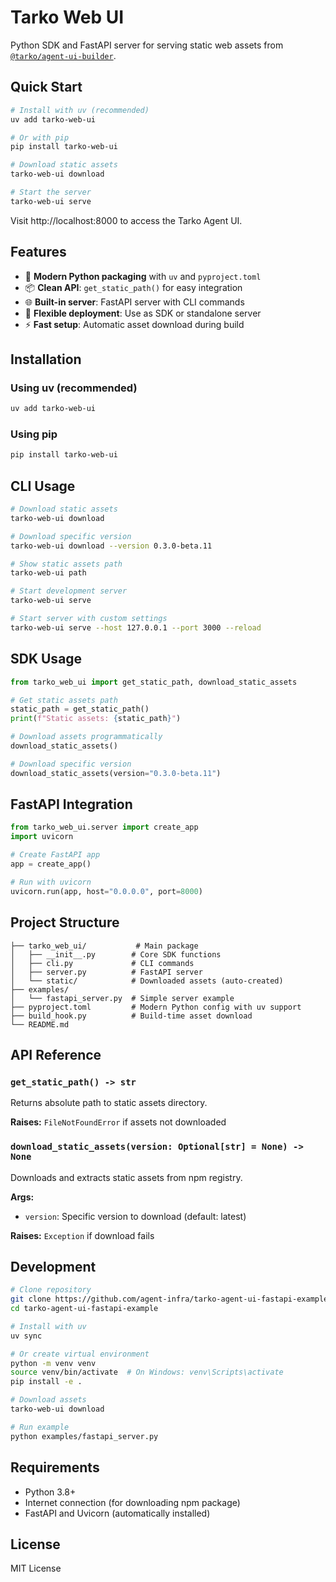 # Tarko Web UI

Python SDK and FastAPI server for serving static web assets from [`@tarko/agent-ui-builder`](https://www.npmjs.com/package/@tarko/agent-ui-builder).

## Quick Start

```bash
# Install with uv (recommended)
uv add tarko-web-ui

# Or with pip
pip install tarko-web-ui

# Download static assets
tarko-web-ui download

# Start the server
tarko-web-ui serve
```

Visit http://localhost:8000 to access the Tarko Agent UI.

## Features

- 🚀 **Modern Python packaging** with `uv` and `pyproject.toml`
- 📦 **Clean API**: `get_static_path()` for easy integration
- 🌐 **Built-in server**: FastAPI server with CLI commands
- 🔧 **Flexible deployment**: Use as SDK or standalone server
- ⚡ **Fast setup**: Automatic asset download during build

## Installation

### Using uv (recommended)

```bash
uv add tarko-web-ui
```

### Using pip

```bash
pip install tarko-web-ui
```

## CLI Usage

```bash
# Download static assets
tarko-web-ui download

# Download specific version
tarko-web-ui download --version 0.3.0-beta.11

# Show static assets path
tarko-web-ui path

# Start development server
tarko-web-ui serve

# Start server with custom settings
tarko-web-ui serve --host 127.0.0.1 --port 3000 --reload
```

## SDK Usage

```python
from tarko_web_ui import get_static_path, download_static_assets

# Get static assets path
static_path = get_static_path()
print(f"Static assets: {static_path}")

# Download assets programmatically
download_static_assets()

# Download specific version
download_static_assets(version="0.3.0-beta.11")
```

## FastAPI Integration

```python
from tarko_web_ui.server import create_app
import uvicorn

# Create FastAPI app
app = create_app()

# Run with uvicorn
uvicorn.run(app, host="0.0.0.0", port=8000)
```

## Project Structure

```
├── tarko_web_ui/           # Main package
│   ├── __init__.py        # Core SDK functions
│   ├── cli.py             # CLI commands
│   ├── server.py          # FastAPI server
│   └── static/            # Downloaded assets (auto-created)
├── examples/
│   └── fastapi_server.py  # Simple server example
├── pyproject.toml         # Modern Python config with uv support
├── build_hook.py          # Build-time asset download
└── README.md
```

## API Reference

### `get_static_path() -> str`

Returns absolute path to static assets directory.

**Raises:** `FileNotFoundError` if assets not downloaded

### `download_static_assets(version: Optional[str] = None) -> None`

Downloads and extracts static assets from npm registry.

**Args:**
- `version`: Specific version to download (default: latest)

**Raises:** `Exception` if download fails

## Development

```bash
# Clone repository
git clone https://github.com/agent-infra/tarko-agent-ui-fastapi-example.git
cd tarko-agent-ui-fastapi-example

# Install with uv
uv sync

# Or create virtual environment
python -m venv venv
source venv/bin/activate  # On Windows: venv\Scripts\activate
pip install -e .

# Download assets
tarko-web-ui download

# Run example
python examples/fastapi_server.py
```

## Requirements

- Python 3.8+
- Internet connection (for downloading npm package)
- FastAPI and Uvicorn (automatically installed)

## License

MIT License
